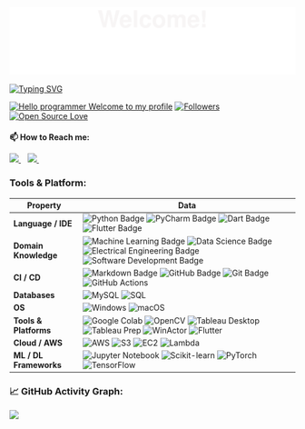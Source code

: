 ![](assets/animation_up.svg)

[![Typing SVG](https://readme-typing-svg.herokuapp.com?color=%2336BCF7&center=true&vCenter=true&width=600&lines=Hi+there+👋,+I+am+Asliddin+Boburkhanov;+Welcome+to+My+Profile!;Over+2+years+of+programming+experience;Live+in+Japan;Always+learning+new+things+;Machine+learning+enthusiast+and+Back-end+Developer)](https://git.io/typing-svg)

[![Hello programmer Welcome to my profile](https://img.shields.io/badge/Hello_Developers-Welcome-gold.svg?style=flat&logo=github)](https://github.com/asliddinxanov) [![Followers](https://img.shields.io/github/followers/asliddinxanov?style=social)](https://github.com/asliddinxanov?tab=followers) [![Open Source Love](https://badges.frapsoft.com/os/v2/open-source.svg?v=103)](https://github.com/asliddinxanov?tab=repositories)
<!-- [![Repos Badge](https://badges.pufler.dev/repos/asliddinxanov)](https://github.com/asliddinxanov?tab=repositories) --> 

####

**📫 How to Reach me:**

<a href="https://www.linkedin.com/in/asliddin-boburkhanov-158a10197/"> <img src="https://img.icons8.com/fluent/48/000000/linkedin.png" width="50px"/> </a>&nbsp;&nbsp;
<a href="https://twitter.com/xanov_a"> <img src="https://img.icons8.com/fluency/48/000000/twitter.png" width="50px"/> </a>&nbsp;&nbsp;
<!---<a href="https://t.me/Xanov_A"> <img src="https://img.icons8.com/fluency/48/000000/telegram-app.png" width="50px"/> </a>&nbsp;&nbsp;-->
 <!-- <img src="https://visitor-badge.laobi.icu/badge?page_id=BEPb.BEPb" alt="visitors"/> -->


### Tools & Platform:

Property | Data
--- | --- 
**Language / IDE** | ![Python Badge](https://img.shields.io/badge/-Python-3776AB?style=flat&logo=Python&logoColor=white) ![PyCharm Badge](https://img.shields.io/badge/-PyCharm-3776AB?style=flat&logo=PyCharm&logoColor=white) ![Dart Badge](https://img.shields.io/badge/-Dart-0175C2?style=flat&logo=Dart&logoColor=white) ![Flutter Badge](https://img.shields.io/badge/-Flutter-02569B?style=flat&logo=Flutter&logoColor=white)
**Domain Knowledge** | ![Machine Learning Badge](https://img.shields.io/badge/-Machine%20Learning-01D277?style=flat&logoColor=white) ![Data Science Badge](https://img.shields.io/badge/-Data%20Science-FAB040?style=flat&logoColor=white) ![Electrical Engineering Badge](https://img.shields.io/badge/-Electrical%20Engineering-4C8CBF?style=flat&logoColor=white) ![Software Development Badge](https://img.shields.io/badge/-Software%20Development-FF6600?style=flat&logoColor=white)
**CI / CD** | ![Markdown Badge](https://img.shields.io/badge/-Markdown-2088FF?style=flat&logo=Markdown&logoColor=white) ![GitHub Badge](https://img.shields.io/badge/-GitHub-2088FF?style=flat&logo=GitHub&logoColor=white) ![Git Badge](https://img.shields.io/badge/-Git-2088FF?style=flat&logo=Git&logoColor=white) ![GitHub Actions](https://img.shields.io/badge/-GitHub%20Actions-2088FF?style=flat&logo=githubactions&logoColor=white)
**Databases** | ![MySQL](https://img.shields.io/badge/MySQL-%2300f.svg?style=flat&logo=mysql&logoColor=white) ![SQL](https://img.shields.io/badge/-SQL-black?style=flat&logo=postgresql&logoColor=blue)
**OS** | ![Windows](https://img.shields.io/badge/Windows-0078D6?style=flat&logo=windows&logoColor=white) ![macOS](https://img.shields.io/badge/macOS-000000?style=flat&logo=macos&logoColor=F0F0F0)
**Tools & Platforms** | ![Google Colab](https://img.shields.io/badge/Colab-F9AB00?style=flat&logo=googlecolab&logoColor=white) ![OpenCV](https://img.shields.io/badge/OpenCV-27338e?style=flat&logo=OpenCV&logoColor=white) ![Tableau Desktop](https://img.shields.io/badge/Tableau%20Desktop-E97627?style=flat&logo=Tableau&logoColor=white) ![Tableau Prep](https://img.shields.io/badge/Tableau%20Prep-FF7F50?style=flat&logo=Tableau&logoColor=white) ![WinActor](https://img.shields.io/badge/WinActor-007ACC?style=flat&logo=Windows&logoColor=white) ![Flutter](https://img.shields.io/badge/Flutter-02569B?style=flat&logo=Flutter&logoColor=white)
**Cloud / AWS** | ![AWS](https://img.shields.io/badge/AWS-232F3E?style=flat&logo=amazonaws&logoColor=white) ![S3](https://img.shields.io/badge/Amazon%20S3-569A31?style=flat&logo=amazonaws&logoColor=white) ![EC2](https://img.shields.io/badge/Amazon%20EC2-FF9900?style=flat&logo=amazonaws&logoColor=white) ![Lambda](https://img.shields.io/badge/AWS%20Lambda-FD4F00?style=flat&logo=awslambda&logoColor=white)
**ML / DL Frameworks** | ![Jupyter Notebook](https://img.shields.io/badge/-Jupyter%20Notebook-F37626?style=flat&logo=Jupyter&logoColor=white) ![Scikit-learn](https://img.shields.io/badge/-Scikit--Learn-F7931E?style=flat&logo=scikit-learn&logoColor=white) ![PyTorch](https://img.shields.io/badge/-PyTorch-EE4C2C?style=flat&logo=pytorch&logoColor=white) ![TensorFlow](https://img.shields.io/badge/-TensorFlow-FF6F00?style=flat&logo=tensorflow&logoColor=white)


<!-- GitHub stats graph -->
<!--### 📈 GitHub Activity Graph:-->
<!-- [![asliddinxanov's github activity graph](https://activity-graph.herokuapp.com/graph?username=asliddinxanov&theme=react-dark)](https://github.com/asliddinxanov/github-readme-activity-graph) -->
<!--   GitHub stats graph -->

### 📈 GitHub Activity Graph:

<img src="https://github-readme-streak-stats.herokuapp.com/?user=asliddinxanov"></img>
